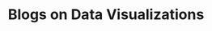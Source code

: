 ---
type: category
layout: archive
author_profile: true
permalink: /categories/datavis
taxonomy: Data Visualization
title: Blogs on Data Visualizations
header:
  og_image: /assets/images/website_feature_image.png
  overlay_image: /assets/images/nighthawks.png
  caption: Copyright © Edward Hopper
---